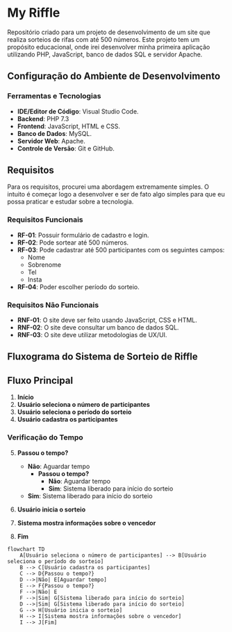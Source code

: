 # My Riffle

Repositório criado para um projeto de desenvolvimento de um site que realiza sorteios de rifas com até 500 números. Este projeto tem um propósito educacional, onde irei desenvolver minha primeira aplicação utilizando PHP, JavaScript, banco de dados SQL e servidor Apache.

## Configuração do Ambiente de Desenvolvimento

### Ferramentas e Tecnologias

- **IDE/Editor de Código**: Visual Studio Code.
- **Backend**: PHP 7.3
- **Frontend**: JavaScript, HTML e CSS.
- **Banco de Dados**: MySQL.
- **Servidor Web**: Apache.
- **Controle de Versão**: Git e GitHub.

## Requisitos

Para os requisitos, procurei uma abordagem extremamente simples. O intuito é começar logo a desenvolver e ser de fato algo simples para que eu possa praticar e estudar sobre a tecnologia.

### Requisitos Funcionais

- **RF-01**: Possuir formulário de cadastro e login.
- **RF-02**: Pode sortear até 500 números.
- **RF-03**: Pode cadastrar até 500 participantes com os seguintes campos:
  - Nome
  - Sobrenome
  - Tel
  - Insta
- **RF-04**: Poder escolher período do sorteio.

### Requisitos Não Funcionais

- **RNF-01**: O site deve ser feito usando JavaScript, CSS e HTML.
- **RNF-02**: O site deve consultar um banco de dados SQL.
- **RNF-03**: O site deve utilizar metodologias de UX/UI.

## Fluxograma do Sistema de Sorteio de Riffle

## Fluxo Principal

1. **Início**
2. **Usuário seleciona o número de participantes**
3. **Usuário seleciona o período do sorteio**
4. **Usuário cadastra os participantes**

### Verificação do Tempo
5. **Passou o tempo?**
   - **Não**: Aguardar tempo
     - **Passou o tempo?**
       - **Não**: Aguardar tempo
       - **Sim**: Sistema liberado para início do sorteio
   - **Sim**: Sistema liberado para início do sorteio

6. **Usuário inicia o sorteio**
7. **Sistema mostra informações sobre o vencedor**
8. **Fim**

```mermaid
flowchart TD
    A[Usuário seleciona o número de participantes] --> B[Usuário seleciona o período do sorteio]
    B --> C[Usuário cadastra os participantes]
    C --> D{Passou o tempo?}
    D -->|Não| E[Aguardar tempo]
    E --> F{Passou o tempo?}
    F -->|Não| E
    F -->|Sim| G[Sistema liberado para início do sorteio]
    D -->|Sim| G[Sistema liberado para início do sorteio]
    G --> H[Usuário inicia o sorteio]
    H --> I[Sistema mostra informações sobre o vencedor]
    I --> J[Fim]








 
